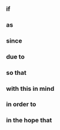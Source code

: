 ### if
### as
### since
### due to
### so that 
### with this in mind
### in order to 
### in the hope that
